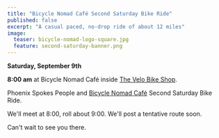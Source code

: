 ```yaml
---
title: "Bicycle Nomad Café Second Saturday Bike Ride"
published: false
excerpt: "A casual paced, no-drop ride of about 12 miles"
image:
  teaser: bicycle-nomad-logo-square.jpg
  feature: second-saturday-banner.png
---
```


**Saturday, September 9th**

**8:00 am** at Bicycle Nomad Café inside [The Velo Bike Shop](http://www.thevelo.com/).

Phoenix Spokes People and [Bicycle Nomad Café](http://www.thevelo.com/cafe.html) Second Saturday Bike Ride.

We'll meet at 8:00, roll about 9:00. We'll post a tentative route soon.

Can't wait to see you there.
